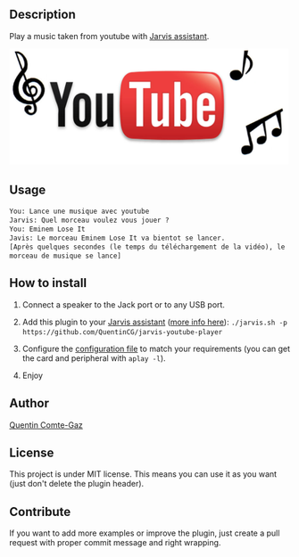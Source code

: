 ## Description
Play a music taken from youtube with <a target="_blank" href="http://domotiquefacile.fr/jarvis/">Jarvis assistant</a>.


<img src="https://raw.githubusercontent.com/QuentinCG/jarvis-youtube-player/master/presentation.png" width="500">


## Usage
```
You: Lance une musique avec youtube
Jarvis: Quel morceau voulez vous jouer ?
You: Eminem Lose It
Javis: Le morceau Eminem Lose It va bientot se lancer.
[Après quelques secondes (le temps du téléchargement de la vidéo), le morceau de musique se lance]
```


## How to install

1) Connect a speaker to the Jack port or to any USB port.

2) Add this plugin to your <a target="_blank" href="http://domotiquefacile.fr/jarvis/">Jarvis assistant</a> (<a target="_blank" href="http://domotiquefacile.fr/jarvis/content/plugins">more info here</a>): ```./jarvis.sh -p https://github.com/QuentinCG/jarvis-youtube-player```

3) Configure the <a target="_blank" href="https://github.com/QuentinCG/jarvis-youtube-player/blob/master/config.sh">configuration file</a> to match your requirements (you can get the card and peripheral with `aplay -l`).

4) Enjoy


## Author
[Quentin Comte-Gaz](http://quentin.comte-gaz.com/)


## License

This project is under MIT license. This means you can use it as you want (just don't delete the plugin header).


## Contribute

If you want to add more examples or improve the plugin, just create a pull request with proper commit message and right wrapping.
